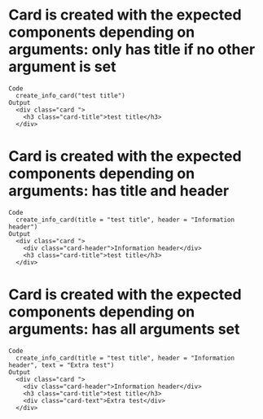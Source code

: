 # Card is created with the expected components depending on arguments: only has title if no other argument is set

    Code
      create_info_card("test title")
    Output
      <div class="card ">
        <h3 class="card-title">test title</h3>
      </div>

# Card is created with the expected components depending on arguments: has title and header

    Code
      create_info_card(title = "test title", header = "Information header")
    Output
      <div class="card ">
        <div class="card-header">Information header</div>
        <h3 class="card-title">test title</h3>
      </div>

# Card is created with the expected components depending on arguments: has all arguments set

    Code
      create_info_card(title = "test title", header = "Information header", text = "Extra test")
    Output
      <div class="card ">
        <div class="card-header">Information header</div>
        <h3 class="card-title">test title</h3>
        <div class="card-text">Extra test</div>
      </div>

